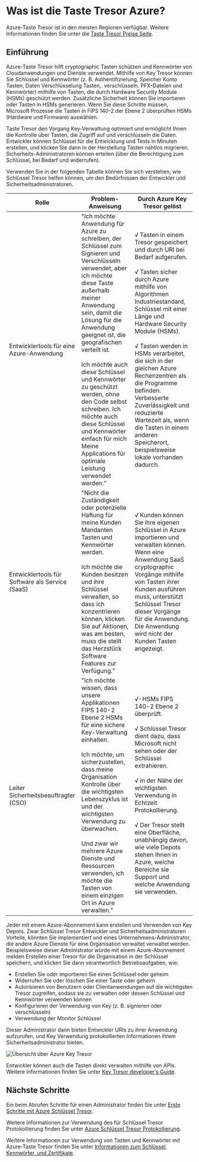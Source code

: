 <properties
    pageTitle="Was ist die Taste Tresor Azure? | Microsoft Azure"
    description="Azure-Taste Tresor hilft cryptographic Tasten schützen und Kennwörter von Cloudanwendungen und Dienste verwendet. Mithilfe von Azure-Taste Tresor können Kunden Schlüssel und Kennwörter (z. B. Authentifizierung, Speicher Konto Tasten, Daten Verschlüsselung Tasten,. verschlüsseln. PFX-Dateien und Kennwörter) mithilfe von Tasten, die durch Hardware Security Module (HSMs) geschützt werden."
    services="key-vault"
    documentationCenter=""
    authors="cabailey"
    manager="mbaldwin"
    tags="azure-resource-manager"/>

<tags
    ms.service="key-vault"
    ms.workload="identity"
    ms.tgt_pltfrm="na"
    ms.devlang="na"
    ms.topic="get-started-article"
    ms.date="10/10/2016"
    ms.author="cabailey"/>



# <a name="what-is-azure-key-vault"></a>Was ist die Taste Tresor Azure?

Azure-Taste Tresor ist in den meisten Regionen verfügbar. Weitere Informationen finden Sie unter die [Taste Tresor Preise Seite](https://azure.microsoft.com/pricing/details/key-vault/).

## <a name="introduction"></a>Einführung

Azure-Taste Tresor hilft cryptographic Tasten schützen und Kennwörter von Cloudanwendungen und Dienste verwendet. Mithilfe von Key Tresor können Sie Schlüssel und Kennwörter (z. B. Authentifizierung, Speicher Konto Tasten, Daten Verschlüsselung Tasten,. verschlüsseln. PFX-Dateien und Kennwörter) mithilfe von Tasten, die durch Hardware Security Module (HSMs) geschützt werden. Zusätzliche Sicherheit können Sie importieren oder Tasten in HSMs generieren. Wenn Sie diese Schritte müssen, Microsoft Prozesse die Tasten in FIPS 140-2 der Ebene 2 überprüften HSMs (Hardware und Firmware) auswählen.  

Taste Tresor den Vorgang Key-Verwaltung optimiert und ermöglicht Ihnen die Kontrolle über Tasten, die Zugriff auf und verschlüsseln die Daten. Entwickler können Schlüssel für die Entwicklung und Tests in Minuten erstellen, und klicken Sie dann in der Herstellung Tasten nahtlos migrieren. Sicherheits-Administratoren können erteilen (über die Berechtigung zum Schlüssel, bei Bedarf und widerrufen).

Verwenden Sie in der folgenden Tabelle können Sie sich verstehen, wie Schlüssel Tresor helfen können, um den Bedürfnissen der Entwickler und Sicherheitsadministratoren.





| Rolle        | Problem-Anweisung           | Durch Azure Key Tresor gelöst  |
| ------------- |-------------|-----|
| Entwicklertools für eine Azure-Anwendung      | "Ich möchte Anwendung für Azure zu schreiben, der Schlüssel zum Signieren und Verschlüsseln verwendet, aber ich möchte diese Taste außerhalb meiner Anwendung sein, damit die Lösung für die Anwendung geeignet ist, die geografischen verteilt ist. <br/><br/>Ich möchte auch diese Schlüssel und Kennwörter zu geschützt werden, ohne den Code selbst schreiben. Ich möchte auch diese Schlüssel und Kennwörter einfach für mich Meine Applications für optimale Leistung verwendet werden." | √ Tasten in einem Tresor gespeichert und durch URI bei Bedarf aufgerufen.<br/><br/> √ Tasten sicher durch Azure mithilfe von Algorithmen Industriestandard, Schlüssel mit einer Länge und Hardware Security Module (HSMs).<br/><br/> √ Tasten werden in HSMs verarbeitet, die sich in der gleichen Azure Rechenzentren als die Programme befinden. Verbesserte Zuverlässigkeit und reduzierte Wartezeit als, wenn die Tasten in einem anderen Speicherort, beispielsweise lokale vorhanden dadurch.|
| Entwicklertools für Software als Service (SaaS)      |"Nicht die Zuständigkeit oder potenzielle Haftung für meine Kunden Mandanten Tasten und Kennwörter werden. <br/><br/>Ich möchte die Kunden besitzen und ihre Schlüssel verwalten, so dass ich konzentrieren können, klicken Sie auf Aktionen, was am besten, muss die stellt das Herzstück Software Features zur Verfügung." | √ Kunden können Sie ihre eigenen Schlüssel in Azure importieren und verwalten können. Wenn eine Anwendung SaaS cryptographic Vorgänge mithilfe von Tasten ihrer Kunden ausführen muss, unterstützt Schlüssel Tresor dieser Vorgänge für die Anwendung. Die Anwendung wird nicht der Kunden Tasten angezeigt.|
| Leiter Sicherheitsbeauftragter (CSO) | "Ich möchte wissen, dass unsere Applikationen FIPS 140-2 Ebene 2 HSMs für eine sichere Key-Verwaltung einhalten. <br/><br/>Ich möchte, um sicherzustellen, dass meine Organisation Kontrolle über die wichtigsten Lebenszyklus ist und der wichtigsten Verwendung zu überwachen. <br/><br/>Und zwar wir mehrere Azure Dienste und Ressourcen verwenden, ich möchte die Tasten von einem einzigen Ort in Azure verwalten."     |√-HSMs FIPS 140-2 Ebene 2 überprüft.<br/><br/>√ Schlüssel Tresor dient dazu, dass Microsoft nicht sehen oder der Schlüssel extrahieren.<br/><br/>√ in der Nähe der wichtigsten Verwendung in Echtzeit Protokollierung.<br/><br/>√ Der Tresor stellt eine Oberfläche, unabhängig davon, wie viele Depots stehen Ihnen in Azure, welche Bereiche sie Support und welche Anwendung sie verwenden. |


Jeder mit einem Azure-Abonnement kann erstellen und Verwenden von Key Depots. Zwar Schlüssel Tresor Entwickler und Sicherheitsadministratoren Vorteile, könnten Sie implementiert und eines Unternehmens-Administrator, die andere Azure Dienste für eine Organisation verwaltet verwaltet werden. Beispielsweise dieser Administrator würde mit einem Azure-Abonnement melden Erstellen einer Tresor für die Organisation in der Schlüssel speichern, und klicken Sie dann verantwortlich Betriebsaufgaben, wie:

+ Erstellen Sie oder importieren Sie einen Schlüssel oder geheim
+ Widerrufen Sie oder löschen Sie einer Taste oder geheim
+ Autorisieren von Benutzern oder Clientanwendungen auf die wichtigsten Tresor zugreifen, sodass sie zu verwalten oder dessen Schlüssel und Kennwörter verwenden können
+ Konfigurieren der Verwendung von Key (z. B. signieren oder verschlüsseln)
+ Verwendung der Monitor Schlüssel

Dieser Administrator dann bieten Entwickler URIs zu ihrer Anwendung aufzurufen, und Key Verwendung protokollierten Informationen ihrem Sicherheitsadministrator bieten. 

   ![Übersicht über Azure Key Tresor][1]

Entwickler können auch die Tasten direkt verwalten mithilfe von APIs. Weitere Informationen finden Sie unter [Key Tresor developer's Guide](key-vault-developers-guide.md).

## <a name="next-steps"></a>Nächste Schritte

Ein beim Abrufen Schritte für einen Administrator finden Sie unter [Erste Schritte mit Azure Schlüssel Tresor](key-vault-get-started.md).

Weitere Informationen zur Verwendung des für Schlüssel Tresor Protokollierung finden Sie unter [Azure Schlüssel Tresor Protokollierung](key-vault-logging.md).

Weitere Informationen zur Verwendung von Tasten und Kennwörter mit Azure-Taste Tresor finden Sie unter [Informationen zum Schlüssel, Kennwörter, und Zertifikate](https://msdn.microsoft.com/library/azure/dn903623\(v=azure.1\).aspx).


<!--Image references-->
[1]: ./media/key-vault-whatis/AzureKeyVault_overview.png
